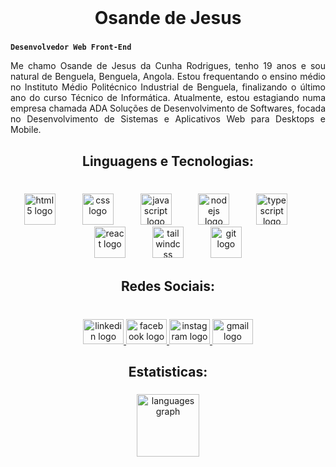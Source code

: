<br clear="both">

<h1 align="center">Osande de Jesus</h1>

###
**`Desenvolvedor Web Front-End`**
<br clear="both">

<p align="justify">Me chamo Osande de Jesus da Cunha Rodrigues, tenho 19 anos e sou natural de Benguela, Benguela, Angola. Estou frequentando o ensino médio no Instituto Médio Politécnico Industrial de Benguela, finalizando o último ano do curso Técnico de Informática. Atualmente, estou estagiando numa empresa chamada ADA Soluções de Desenvolvimento de Softwares, focada no Desenvolvimento de Sistemas e Aplicativos Web para Desktops e Mobile.</p>

###

<h2 align="center">Linguagens e Tecnologias:</h2>

###

<br clear="both">

<div align="center">
  <img src="https://cdn.jsdelivr.net/gh/devicons/devicon/icons/html5/html5-original.svg" height="50" alt="html5 logo"  />
  <img width="35" />
  <img src="https://cdn.jsdelivr.net/gh/devicons/devicon/icons/css3/css3-original.svg" height="50" alt="css logo"  />
  <img width="35" />
  <img src="https://cdn.jsdelivr.net/gh/devicons/devicon/icons/javascript/javascript-original.svg" height="50" alt="javascript logo"  />
  <img width="35" />
  <img src="https://cdn.jsdelivr.net/gh/devicons/devicon/icons/nodejs/nodejs-plain.svg" height="50" alt="nodejs logo"  />
  <img width="35" />
  <img src="https://cdn.jsdelivr.net/gh/devicons/devicon/icons/typescript/typescript-original.svg" height="50" alt="typescript logo"  />
  <img width="35" />
  <img src="https://cdn.jsdelivr.net/gh/devicons/devicon/icons/react/react-original.svg" height="50" alt="react logo"  />
  <img width="35" />
  <img src="https://cdn.jsdelivr.net/gh/devicons/devicon/icons/tailwindcss/tailwindcss-original-wordmark.svg" height="50" alt="tailwindcss logo"  />
  <img width="35" />
  <img src="https://cdn.jsdelivr.net/gh/devicons/devicon/icons/git/git-original.svg" height="50" alt="git logo"  />
</div>

###

<h2 align="center">Redes Sociais:</h2>

###

<br clear="both">

<div align="center">
  <a href="https://www.linkedin.com/in/osandej/" target="_blank">
    <img src="https://raw.githubusercontent.com/maurodesouza/profile-readme-generator/master/src/assets/icons/social/linkedin/default.svg" width="65" height="40" alt="linkedin logo"  />
  </a>
  <a href="https://www.facebook.com/osande.rodrigues" target="_blank">
    <img src="https://raw.githubusercontent.com/maurodesouza/profile-readme-generator/master/src/assets/icons/social/facebook/default.svg" width="65" height="40" alt="facebook logo"  />
  </a>
  <a href="https://www.instagram.com/osande_euu" target="_blank">
    <img src="https://raw.githubusercontent.com/maurodesouza/profile-readme-generator/master/src/assets/icons/social/instagram/default.svg" width="65" height="40" alt="instagram logo"  />
  </a>
  <a href="mailto:osande.lc17@gmail.com" target="_blank">
    <img src="https://raw.githubusercontent.com/maurodesouza/profile-readme-generator/master/src/assets/icons/social/gmail/default.svg" width="65" height="40" alt="gmail logo"  />
  </a>
</div>

###

<h2 align="center">Estatisticas:</h2>

###

<div align="center">
  <img src="https://github-readme-stats.vercel.app/api/top-langs?username=OsandeJ&locale=pt-br&hide_title=false&layout=compact&card_width=320&langs_count=6&theme=dark&hide_border=false&order=0" height="100" alt="languages graph"  />
</div>

###

